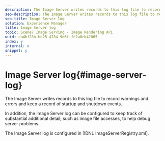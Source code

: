 ```yaml
---
description: The Image Server writes records to this log file to record warnings and errors and keep a record of startup and shutdown events.
seo-description: The Image Server writes records to this log file to record warnings and errors and keep a record of startup and shutdown events.
seo-title: Image Server log
solution: Experience Manager
title: Image Server log
topic: Scene7 Image Serving - Image Rendering API
uuid: ea4bf28b-bd25-4784-9d6f-fd2a0cb42065
index: y
internal: n
snippet: y
---
```


# Image Server log{#image-server-log}

The Image Server writes records to this log file to record warnings and errors and keep a record of startup and shutdown events.

In addition, the Image Server log can be configured to keep track of substantial additional detail, such as image file accesses, to help debug server problems.

The Image Server log is configured in [!DNL ImageServerRegistry.xml]. 

